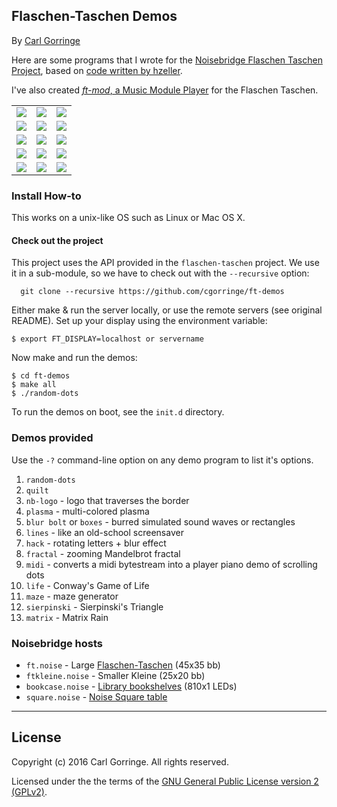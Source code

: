 ## Flaschen-Taschen Demos

By [Carl Gorringe](http://carl.gorringe.org)

Here are some programs that I wrote for the [Noisebridge Flaschen Taschen Project](https://noisebridge.net/wiki/Flaschen_Taschen), based on [code written by hzeller](https://github.com/hzeller/flaschen-taschen).

I've also created [*ft-mod*, a Music Module Player](https://github.com/cgorringe/ft-mod) for the Flaschen Taschen.

|     |     |     |
| --- | --- | --- |
![](img/random-dots.jpg) | ![](img/quilt.jpg) | ![](img/nb-logo.jpg)
![](img/plasma_large.jpg) | ![](img/plasma_small.jpg) | ![](img/lines.jpg)
![](img/blur_wave.jpg) | ![](img/blur_pong.jpg) | ![](img/hack.jpg)
![](img/fractal1.jpg) | ![](img/fractal2.jpg) | ![](img/life.jpg)
![](img/maze.jpg) | ![](img/sierpinski.jpg) | ![](img/matrix.jpg)


### Install How-to

This works on a unix-like OS such as Linux or Mac OS X.

#### Check out the project
This project uses the API provided in the `flaschen-taschen` project. We use
it in a sub-module, so we have to check out with the `--recursive` option:

```
  git clone --recursive https://github.com/cgorringe/ft-demos
```

Either make & run the server locally, or use the remote servers (see original README). Set up your display using the environment variable:

```
$ export FT_DISPLAY=localhost or servername
```

Now make and run the demos:

```
$ cd ft-demos
$ make all
$ ./random-dots
```

To run the demos on boot, see the `init.d` directory.

### Demos provided

Use the `-?` command-line option on any demo program to list it's options.

1. ```random-dots```
2. ```quilt```
3. ```nb-logo``` - logo that traverses the border
4. ```plasma``` - multi-colored plasma
5. ```blur bolt``` or ```boxes``` - burred simulated sound waves or rectangles
6. ```lines``` - like an old-school screensaver
7. ```hack``` - rotating letters + blur effect
8. ```fractal``` - zooming Mandelbrot fractal
9. ```midi``` - converts a midi bytestream into a player piano demo of scrolling dots
10. ```life``` - Conway's Game of Life
11. ```maze``` - maze generator
12. ```sierpinski``` - Sierpinski's Triangle
13. ```matrix``` - Matrix Rain


### Noisebridge hosts
* ```ft.noise``` - Large [Flaschen-Taschen](https://noisebridge.net/wiki/Flaschen_Taschen) (45x35 bb)
* ```ftkleine.noise``` - Smaller Kleine (25x20 bb)
* ```bookcase.noise``` - [Library bookshelves](https://noisebridge.net/wiki/Bookshelves) (810x1 LEDs)
* ```square.noise``` - [Noise Square table](https://noisebridge.net/wiki/Noise_Square_Table)

_____

## License

Copyright (c) 2016 Carl Gorringe. All rights reserved.

Licensed under the the terms of the [GNU General Public License version 2 (GPLv2)](http://gnu.org/licenses/gpl-2.0.html).
